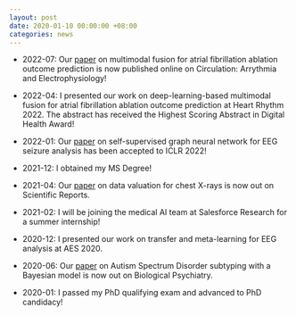 ```yaml
---
layout: post
date: 2020-01-10 00:00:00 +08:00
categories: news
---
```

* 2022-07: Our [paper](https://doi.org/10.1161/CIRCEP.122.010850) on multimodal fusion for atrial fibrillation ablation outcome prediction is now published online on Circulation: Arrythmia and Electrophysiology!

* 2022-04: I presented our work on deep-learning-based multimodal fusion for atrial fibrillation ablation outcome prediction at Heart Rhythm 2022. The abstract has received the Highest Scoring Abstract in Digital Health Award!

* 2022-01: Our [paper](https://openreview.net/pdf?id=k9bx1EfHI_-) on self-supervised graph neural network for EEG seizure analysis has been accepted to ICLR 2022!

* 2021-12: I obtained my MS Degree!

* 2021-04: Our [paper](https://doi.org/10.1038/s41598-021-87762-2) on data valuation for chest X-rays is now out on Scientific Reports.

* 2021-02: I will be joining the medical AI team at Salesforce Research for a summer internship!

* 2020-12: I presented our work on transfer and meta-learning for EEG analysis at AES 2020.

* 2020-06: Our [paper](https://doi.org/10.1016/j.biopsych.2019.11.009) on Autism Spectrum Disorder subtyping with a Bayesian model is now out on Biological Psychiatry.

* 2020-01: I passed my PhD qualifying exam and advanced to PhD candidacy!
